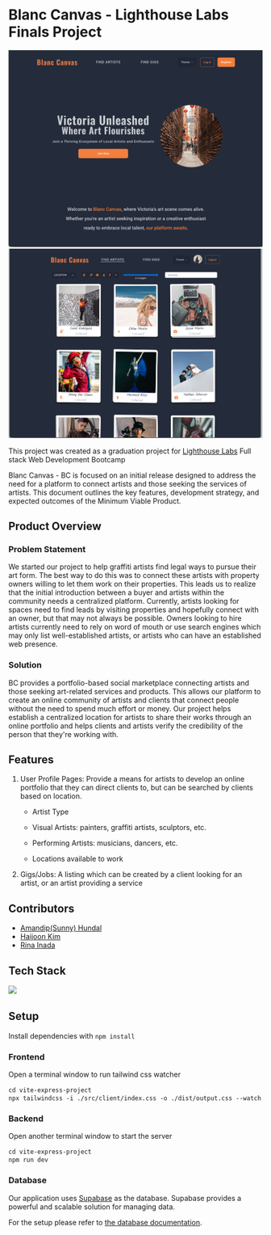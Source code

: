 # Blanc Canvas - Lighthouse Labs Finals Project
![Blanc Canvas screenshot](/docs/screenshots/BlancCanvas.png)
![Blanc Canvas screenshot](/docs/screenshots/BlancCanvas_2.png)

This project was created as a graduation project for [Lighthouse Labs](https://github.com/lighthouse-labs) Full stack Web Development Bootcamp

Blanc Canvas - BC is  focused on an initial release designed to address the need for a platform to connect artists and those seeking the services of artists. This document outlines the key features, development strategy, and expected outcomes of the Minimum Viable Product.

## Product Overview

### Problem Statement
We started our project to help graffiti artists find legal ways to pursue their art form. The best way to do this was to connect these artists with property owners willing to let them work on their properties. This leads us to realize that the initial introduction between a buyer and artists within the community needs a centralized platform. Currently, artists looking for spaces need to find leads by visiting properties and hopefully connect with an owner, but that may not always be possible. Owners looking to hire artists currently need to rely on word of mouth or use search engines which may only list well-established artists, or artists who can have an established web presence. 

### Solution
BC provides a portfolio-based social marketplace connecting artists and those seeking art-related services and products. This allows our platform to create an online community of artists and clients that connect people without the need to spend much effort or money. Our project helps establish a centralized location for artists to share their works through an online portfolio and helps clients and artists verify the credibility of the person that they're working with.

## Features
1. User Profile Pages: Provide a means for artists to develop an online portfolio that they can direct clients to, but can be searched by clients based on location.
   - Artist Type

    - Visual Artists: painters, graffiti artists, sculptors, etc.

    - Performing Artists: musicians, dancers, etc.

    - Locations available to work

2. Gigs/Jobs: A listing which can be created by a client looking for an artist, or an artist providing a service

## Contributors
- [Amandip(Sunny) Hundal](https://github.com/Sunnyhundal)
- [Haijoon Kim](https://github.com/haijoon2)
- [Rina Inada](https://github.com/dodrin)

## Tech Stack
  <a href="https://skillicons.dev">
    <img src="https://skillicons.dev/icons?i=react,express,nodejs,supabase,tailwind,vite" />
  </a>

## Setup

Install dependencies with `npm install`

### Frontend
Open a terminal window to run tailwind css watcher

```
cd vite-express-project
npx tailwindcss -i ./src/client/index.css -o ./dist/output.css --watch
```

### Backend
Open another terminal window to start the server
```
cd vite-express-project
npm run dev
```

### Database

Our application uses [Supabase](https://supabase.io/) as the database. Supabase provides a powerful and scalable solution for managing data.

For the setup please refer to [the database documentation](/vite-express-project/docs/database.md).

